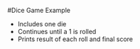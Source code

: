 #Dice Game Example

* Includes one die
* Continues until a 1 is rolled
* Prints result of each roll and final score
